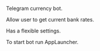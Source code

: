 Telegram currency bot.

Allow user to get current bank rates.

Has a flexible settings.

To start bot run AppLauncher.